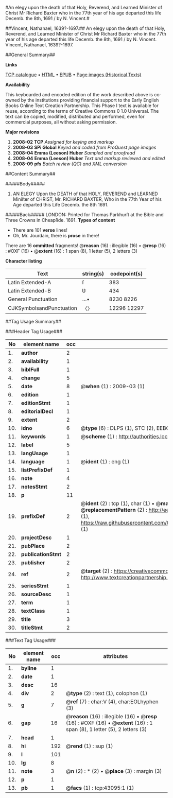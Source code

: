 #An elegy upon the death of that Holy, Reverend, and Learned Minister of Christ Mr Richard Baxter who in the 77th year of his age departed this life Decemb. the 8th, 1691 / by N. Vincent.#

##Vincent, Nathanael, 1639?-1697.##
An elegy upon the death of that Holy, Reverend, and Learned Minister of Christ Mr Richard Baxter who in the 77th year of his age departed this life Decemb. the 8th, 1691 / by N. Vincent.
Vincent, Nathanael, 1639?-1697.

##General Summary##

**Links**

[TCP catalogue](http://www.ota.ox.ac.uk/tcp/)  • 
[HTML](http://tei.it.ox.ac.uk/tcp/Texts-HTML/free/A64/A64960.html)  • 
[EPUB](http://tei.it.ox.ac.uk/tcp/Texts-EPUB/free/A64/A64960.epub) • 
[Page images (Historical Texts)](https://data.historicaltexts.jisc.ac.uk/view?pubId=eebo-09436301e&pageId=eebo-09436301e-43095-1)

**Availability**

This keyboarded and encoded edition of the
	       work described above is co-owned by the institutions
	       providing financial support to the Early English Books
	       Online Text Creation Partnership. This Phase I text is
	       available for reuse, according to the terms of Creative
	       Commons 0 1.0 Universal. The text can be copied,
	       modified, distributed and performed, even for
	       commercial purposes, all without asking permission.

**Major revisions**

1. __2008-02__ __TCP__ *Assigned for keying and markup*
1. __2008-03__ __SPi Global__ *Keyed and coded from ProQuest page images*
1. __2008-04__ __Emma (Leeson) Huber__ *Sampled and proofread*
1. __2008-04__ __Emma (Leeson) Huber__ *Text and markup reviewed and edited*
1. __2008-09__ __pfs__ *Batch review (QC) and XML conversion*

##Content Summary##

#####Body#####

1. AN ELEGY Upon the DEATH of that HOLY, REVEREND and LEARNED Miniſter of CHRIST, Mr. RICHARD BAXTER, Who in the 77th Year of his Age departed this Life Decemb. the 8th 1691.

#####Back#####
LONDON: Printed for Thomas Parkhurſt at the Bible and Three Crowns in Cheapſide. 1691.
**Types of content**

  * There are 101 **verse** lines!
  * Oh, Mr. Jourdain, there is **prose** in there!

There are 16 **ommitted** fragments! 
 @__reason__ (16) : illegible (16)  •  @__resp__ (16) : #OXF (16)  •  @__extent__ (16) : 1 span (8), 1 letter (5), 2 letters (3)

**Character listing**


|Text|string(s)|codepoint(s)|
|---|---|---|
|Latin Extended-A|ſ|383|
|Latin Extended-B|Ʋ|434|
|General Punctuation|…•|8230 8226|
|CJKSymbolsandPunctuation|〈〉|12296 12297|

##Tag Usage Summary##

###Header Tag Usage###

|No|element name|occ|attributes|
|---|---|---|---|
|1.|__author__|2||
|2.|__availability__|1||
|3.|__biblFull__|1||
|4.|__change__|5||
|5.|__date__|8| @__when__ (1) : 2009-03 (1)|
|6.|__edition__|1||
|7.|__editionStmt__|1||
|8.|__editorialDecl__|1||
|9.|__extent__|2||
|10.|__idno__|6| @__type__ (6) : DLPS (1), STC (2), EEBO-CITATION (1), OCLC (1), VID (1)|
|11.|__keywords__|1| @__scheme__ (1) : http://authorities.loc.gov/ (1)|
|12.|__label__|5||
|13.|__langUsage__|1||
|14.|__language__|1| @__ident__ (1) : eng (1)|
|15.|__listPrefixDef__|1||
|16.|__note__|4||
|17.|__notesStmt__|2||
|18.|__p__|11||
|19.|__prefixDef__|2| @__ident__ (2) : tcp (1), char (1)  •  @__matchPattern__ (2) : ([0-9\-]+):([0-9IVX]+) (1), (.+) (1)  •  @__replacementPattern__ (2) : http://eebo.chadwyck.com/downloadtiff?vid=$1&page=$2 (1), https://raw.githubusercontent.com/textcreationpartnership/Texts/master/tcpchars.xml#$1 (1)|
|20.|__projectDesc__|1||
|21.|__pubPlace__|2||
|22.|__publicationStmt__|2||
|23.|__publisher__|2||
|24.|__ref__|2| @__target__ (2) : https://creativecommons.org/publicdomain/zero/1.0/ (1), http://www.textcreationpartnership.org/docs/. (1)|
|25.|__seriesStmt__|1||
|26.|__sourceDesc__|1||
|27.|__term__|1||
|28.|__textClass__|1||
|29.|__title__|3||
|30.|__titleStmt__|2||


###Text Tag Usage###

|No|element name|occ|attributes|
|---|---|---|---|
|1.|__byline__|1||
|2.|__date__|1||
|3.|__desc__|16||
|4.|__div__|2| @__type__ (2) : text (1), colophon (1)|
|5.|__g__|7| @__ref__ (7) : char:V (4), char:EOLhyphen (3)|
|6.|__gap__|16| @__reason__ (16) : illegible (16)  •  @__resp__ (16) : #OXF (16)  •  @__extent__ (16) : 1 span (8), 1 letter (5), 2 letters (3)|
|7.|__head__|1||
|8.|__hi__|192| @__rend__ (1) : sup (1)|
|9.|__l__|101||
|10.|__lg__|8||
|11.|__note__|3| @__n__ (2) : * (2)  •  @__place__ (3) : margin (3)|
|12.|__p__|1||
|13.|__pb__|1| @__facs__ (1) : tcp:43095:1 (1)|
